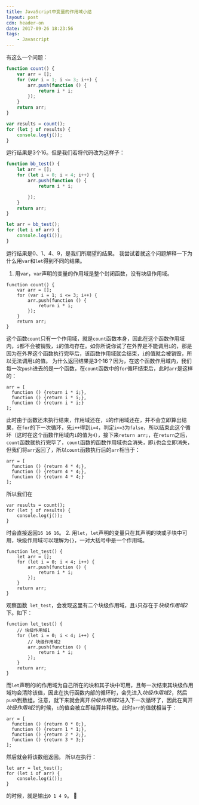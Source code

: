 ```yaml
---
title: JavaScript中变量的作用域小结
layout: post
cdn: header-on
date: 2017-09-26 18:23:56
tags:
    - Javascript
---
```


有这么一个问题：
```JavaScript
function count() {
    var arr = [];
    for (var i = 1; i <= 3; i++) {
        arr.push(function () {
            return i * i;
        });
    }
    return arr;
}

var results = count();
for (let j of results) {
    console.log(j());
}
```
运行结果是3个16。但是我们若将代码改为这样子：
```JavaScript
function bb_test() {
    let arr = [];
    for (let i = 0; i < 4; i++) {
        arr.push(function () {
            return i * i;

        });
    }
    return arr;
}

let arr = bb_test();
for (let i of arr) {
    console.log(i());
}
```
运行结果是0、1、4、9，是我们所期望的结果。
我尝试着就这个问题解释一下为什么用`var`和`let`得到不同的结果。
1. 用`var`，`var`声明的变量的作用域是整个封闭函数，没有块级作用域。
```
function count() {
    var arr = [];
    for (var i = 1; i <= 3; i++) {
        arr.push(function () {
            return i * i;
        });
    }
    return arr;
}
```
这个函数`count`只有一个作用域，就是`count`函数本身，因此在这个函数作用域内，`i`都不会被销毁，`i`的值均存在。如你所说你试了在外界是不能调用`i`的，那是因为在外界这个函数执行完毕后，该函数作用域就会结束，`i`的值就会被销毁，所以无法调用`i`的值。
为什么返回结果是3个16？因为，在这个函数作用域内，我们每一次`push`进去的是一个函数，在`count`函数中的`for`循环结束后，此时`arr`是这样的：
```
arr = [
  function () {return i * i;},
  function () {return i * i;},
  function () {return i * i;}
];
```
此时由于函数还未执行结束，作用域还在，`i`的作用域还在，并不会立即算出结果，在`for`的下一次循环，先`i++`得到`i=4`，判定`i<=3`为`false`，所以结束此这个循环（这时在这个函数作用域内`i`的值为`4`），接下来`return arr;`，在`return`之后，`count`函数就执行完毕了，`count`函数的函数作用域也会消失，即`i`也会立即消失，但我们将`arr`返回了，所以`count`函数执行后的`arr`相当于：
```
arr = [
  function () {return 4 * 4;},
  function () {return 4 * 4;},
  function () {return 4 * 4;}
];
```
所以我们在
```
var results = count();
for (let j of results) {
    console.log(j());
}
```
时会直接返回`16 16 16`。
2. 用`let`，`let`声明的变量只在其声明的块或子块中可用，块级作用域可以理解为`{}`，一对大括号中是一个作用域。
```
function let_test() {
    let arr = [];
    for (let i = 0; i < 4; i++) {
        arr.push(function () {
            return i * i;
        });
    }
    return arr;
}
```
观察函数` let_test`，会发现这里有二个块级作用域，且`i`只存在于*块级作用域2*下。如下：
```
function let_test() {
    // 块级作用域1
    for (let i = 0; i < 4; i++) {
        // 块级作用域2
        arr.push(function () {
            return i * i;
        });
    }
    return arr;
}
```
而`let`声明的i的作用域为自己所在的块和其子块中可用，且每一次结束其块级作用域均会清除该值，因此在执行函数内部的循环时，会先进入*块级作用域2*，然后`push`到数组。注意，就下来就会离开*块级作用域2*进入下一次循环了，因此在离开*块级作用域2*的时候，`i`的值会被立即结算并释放。此时`arr`的值就相当于：
```
arr = [
  function () {return 0 * 0;},
  function () {return 1 * 1;},
  function () {return 2 * 2;},
  function () {return 3 * 3;}
];
```
然后就会将该数组返回。
所以在执行：
```
let arr = let_test();
for (let i of arr) {
    console.log(i());
}
```
的时候，就是输出`0 1 4 9`。
💯
